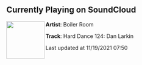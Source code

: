 ## Currently Playing on SoundCloud

[<img align="left" width="100" src="https://i1.sndcdn.com/artworks-f6FDF5DkGTVFiMDN-znvjLw-t500x500.jpg">](https://soundcloud.com/platform/hard-dance-124-dan-larkin)

**Artist**: Boiler Room 

**Track**: Hard Dance 124: Dan Larkin

Last updated at 11/19/2021 07:50
